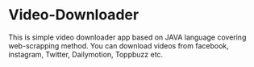 # Video-Downloader
This is simple video downloader app based on JAVA language covering web-scrapping method. You can download videos from facebook, instagram, Twitter, Dailymotion, Toppbuzz etc.

